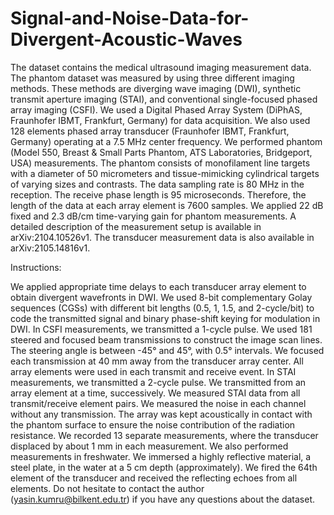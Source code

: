 # Signal-and-Noise-Data-for-Divergent-Acoustic-Waves

The dataset contains the medical ultrasound imaging measurement data. The phantom dataset was measured by using three different imaging methods.
These methods are diverging wave imaging (DWI), synthetic transmit aperture imaging (STAI), and conventional single-focused phased array imaging (CSFI).
We used a Digital Phased Array System (DiPhAS, Fraunhofer IBMT, Frankfurt, Germany) for data acquisition.
We also used 128 elements phased array transducer (Fraunhofer IBMT, Frankfurt, Germany) operating at a 7.5 MHz center frequency. 
We performed phantom (Model 550, Breast & Small Parts Phantom, ATS Laboratories, Bridgeport, USA) measurements. 
The phantom consists of monofilament line targets with a diameter of 50 micrometers and tissue-mimicking cylindrical targets of varying sizes and contrasts.
The data sampling rate is 80 MHz in the reception. The receive phase length is 95 microseconds. Therefore, the length of the data at each array element is 7600 samples. 
We applied 22 dB fixed and 2.3 dB/cm time-varying gain for phantom measurements.
A detailed description of the measurement setup is available in arXiv:2104.10526v1. The transducer measurement data is also available in arXiv:2105.14816v1.

Instructions:

We applied appropriate time delays to each transducer array element to obtain divergent wavefronts in DWI.
We used 8-bit complementary Golay sequences (CGSs) with different bit lengths (0.5, 1, 1.5, and 2-cycle/bit) to code the transmitted signal and binary phase-shift keying for modulation in DWI.
In CSFI measurements, we transmitted a 1-cycle pulse. We used 181 steered and focused beam transmissions to construct the image scan lines.
The steering angle is between -45° and 45°, with 0.5° intervals. We focused each transmission at 40 mm away from the transducer array center. 
All array elements were used in each transmit and receive event. 
In STAI measurements, we transmitted a 2-cycle pulse. We transmitted from an array element at a time, successively. We measured STAI data from all transmit/receive element pairs.
We measured the noise in each channel without any transmission.
The array was kept acoustically in contact with the phantom surface to ensure the noise contribution of the radiation resistance.
We recorded 13 separate measurements, where the transducer displaced by about 1 mm in each measurement. 
We also performed measurements in freshwater. We immersed a highly reflective material, a steel plate, in the water at a 5 cm depth (approximately). 
We fired the 64th element of the transducer and received the reflecting echoes from all elements. 
Do not hesitate to contact the author (yasin.kumru@bilkent.edu.tr) if you have any questions about the dataset.

